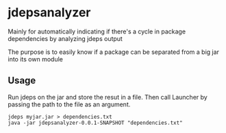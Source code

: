 # jdepsanalyzer
Mainly for automatically indicating if there's a cycle in package dependencies by analyzing jdeps output

The purpose is to easily know if a package can be separated from a big jar into its own module

## Usage
Run jdeps on the jar and store the resut in a file.
Then call Launcher by passing the path to the file as an argument.

```
jdeps myjar.jar > dependencies.txt
java -jar jdepsanalyzer-0.0.1-SNAPSHOT "dependencies.txt"
```